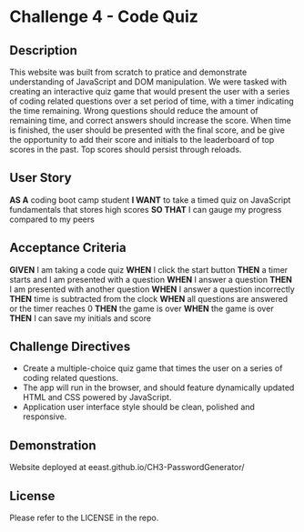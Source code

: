 # Challenge 4 - Code Quiz

## Description

This website was built from scratch to pratice and demonstrate understanding of JavaScript and DOM manipulation. We were tasked with creating an interactive quiz game that would present the user with a series of coding related questions over a set period of time, with a timer indicating the time remaining. Wrong questions should reduce the amount of remaining time, and correct answers should increase the score. When time is finished, the user should be presented with the final score, and be give the opportunity to add their score and initials to the leaderboard of top scores in the past. Top scores should persist through reloads.

## User Story

**AS A** coding boot camp student
**I WANT** to take a timed quiz on JavaScript fundamentals that stores high scores
**SO THAT** I can gauge my progress compared to my peers

## Acceptance Criteria

**GIVEN** I am taking a code quiz
**WHEN** I click the start button
**THEN** a timer starts and I am presented with a question
**WHEN** I answer a question
**THEN** I am presented with another question
**WHEN** I answer a question incorrectly
**THEN** time is subtracted from the clock
**WHEN** all questions are answered or the timer reaches 0
**THEN** the game is over
**WHEN** the game is over
**THEN** I can save my initials and score

## Challenge Directives

* Create a multiple-choice quiz game that times the user on a series of coding related questions.
* The app will run in the browser, and should feature dynamically updated HTML and CSS powered by JavaScript.
* Application user interface style should be clean, polished and responsive.

## Demonstration

Website deployed at eeast.github.io/CH3-PasswordGenerator/

## License

Please refer to the LICENSE in the repo.
